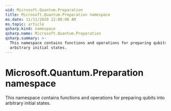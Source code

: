 ```yaml
---
uid: Microsoft.Quantum.Preparation
title: Microsoft.Quantum.Preparation namespace
ms.date: 11/11/2020 12:00:00 AM
ms.topic: article
qsharp.kind: namespace
qsharp.name: Microsoft.Quantum.Preparation
qsharp.summary: >-
  This namespace contains functions and operations for preparing qubits into
  arbitrary initial states.
---
```


# Microsoft.Quantum.Preparation namespace

This namespace contains functions and operations for preparing qubits intoarbitrary initial states.

